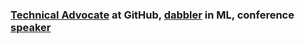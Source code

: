 ### [Technical Advocate](https://www.linkedin.com/in/peckjon/) at GitHub, [dabbler](https://algorithmia.com/blog/author/jpeck) in ML, conference [speaker](https://www.youtube.com/playlist?list=PLtKhCBMhTy5WXu7R-LtnaEwU7bIbeLM5-)

<!--
**peckjon/peckjon** is a ✨ _special_ ✨ repository because its `README.md` (this file) appears on your GitHub profile.

Here are some ideas to get you started:

- 🔭 I’m currently working on ...
- 🌱 I’m currently learning ...
- 👯 I’m looking to collaborate on ...
- 🤔 I’m looking for help with ...
- 💬 Ask me about ...
- 📫 How to reach me: ...
- 😄 Pronouns: ...
- ⚡ Fun fact: ...
-->
